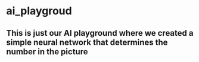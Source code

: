 # ai_playgroud
## This is just our AI playground where we created a simple neural network that determines the number in the picture
